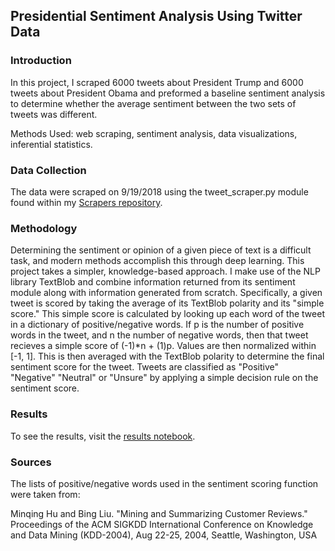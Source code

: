## Presidential Sentiment Analysis Using Twitter Data

### Introduction
In this project, I scraped 6000 tweets about President Trump and 6000 tweets about President Obama and preformed a baseline sentiment analysis to determine whether the average sentiment between the two sets of tweets was different.

Methods Used: web scraping, sentiment analysis, data visualizations, inferential statistics.

### Data Collection
The data were scraped on 9/19/2018 using the tweet_scraper.py module found within my [Scrapers repository](https://github.com/james-hubbs/Scrapers).

### Methodology
Determining the sentiment or opinion of a given piece of text is a difficult task, and modern methods accomplish this through deep learning. This project takes a simpler, knowledge-based approach. I make use of the NLP library TextBlob and combine information returned from its sentiment module along with information generated from scratch. Specifically, a given tweet is scored by taking the average of its TextBlob polarity and its "simple score." This simple score is calculated by looking up each word of the tweet in a dictionary of positive/negative words. If p is the number of positive words in the tweet, and n the number of negative words, then that tweet recieves a simple score of (-1)*n + (1)p. Values are then normalized within [-1, 1]. This is then averaged with the TextBlob polarity to determine the final sentiment score for the tweet. Tweets are classified as "Positive" "Negative" "Neutral" or "Unsure" by applying a simple decision rule on the sentiment score.

### Results
To see the results, visit the [results notebook](https://github.com/james-hubbs/sentiment/blob/master/results.ipynb).

### Sources
The lists of positive/negative words used in the sentiment scoring function were taken from:

Minqing Hu and Bing Liu. "Mining and Summarizing Customer Reviews." 
Proceedings of the ACM SIGKDD International Conference on Knowledge  
and Data Mining (KDD-2004), Aug 22-25, 2004, Seattle, Washington, USA
